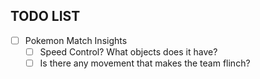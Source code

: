 ## TODO LIST
- [ ] Pokemon Match Insights
    - [ ] Speed Control? What objects does it have?
    - [ ] Is there any movement that makes the team flinch?
